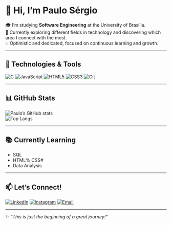 # 👋 Hi, I’m Paulo Sérgio

🎓 I’m studying **Software Engineering** at the University of Brasília.  
🚀 Currently exploring different fields in technology and discovering which area I connect with the most.  
💡 Optimistic and dedicated, focused on continuous learning and growth.  

---

## 🔧 Technologies & Tools
![C](https://img.shields.io/badge/C-00599C?style=for-the-badge&logo=c&logoColor=white)
![JavaScript](https://img.shields.io/badge/JavaScript-F7DF1E?style=for-the-badge&logo=javascript&logoColor=black)
![HTML5](https://img.shields.io/badge/HTML5-E34F26?style=for-the-badge&logo=html5&logoColor=white)
![CSS3](https://img.shields.io/badge/CSS3-1572B6?style=for-the-badge&logo=css3&logoColor=white)
![Git](https://img.shields.io/badge/Git-F05032?style=for-the-badge&logo=git&logoColor=white)

---

## 📊 GitHub Stats
![Paulo’s GitHub stats](https://github-readme-stats.vercel.app/api?username=Paulosrsr&show_icons=true&theme=radical)  
![Top Langs](https://github-readme-stats.vercel.app/api/top-langs/?username=Paulosrsr&layout=compact&theme=radical)

---

## 📚 Currently Learning
- SQL  
- HTML% CSS#  
- Data Analysis  

---

## 📫 Let’s Connect!
[![LinkedIn](https://img.shields.io/badge/LinkedIn-0A66C2?style=for-the-badge&logo=linkedin&logoColor=white)](SEU_LINKEDIN)
[![Instagram](https://img.shields.io/badge/Instagram-E4405F?style=for-the-badge&logo=instagram&logoColor=white)](https://www.instagram.com/_paulo.s_)
[![Email](https://img.shields.io/badge/Email-D14836?style=for-the-badge&logo=gmail&logoColor=white)](mailto:paulosergiorsrios12@gmail.com)

---

✨ *“This is just the beginning of a great journey!”*


<!--
**Paulosrsr/Paulosrsr** is a ✨ _special_ ✨ repository because its `README.md` (this file) appears on your GitHub profile.

Here are some ideas to get you started:

- 🔭 I’m currently working on ...
- 🌱 I’m currently learning ...
- 👯 I’m looking to collaborate on ...
- 🤔 I’m looking for help with ...
- 💬 Ask me about ...
- 📫 How to reach me: ...
- 😄 Pronouns: ...
- ⚡ Fun fact: ...
-->
